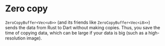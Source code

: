 # Zero copy

`ZeroCopyBuffer<Vec<u8>>` (and its friends like `ZeroCopyBuffer<Vec<i8>>`) sends the data from Rust to Dart without making copies. Thus, you save the time of copying data, which can be large if your data is big (such as a high-resolution image).